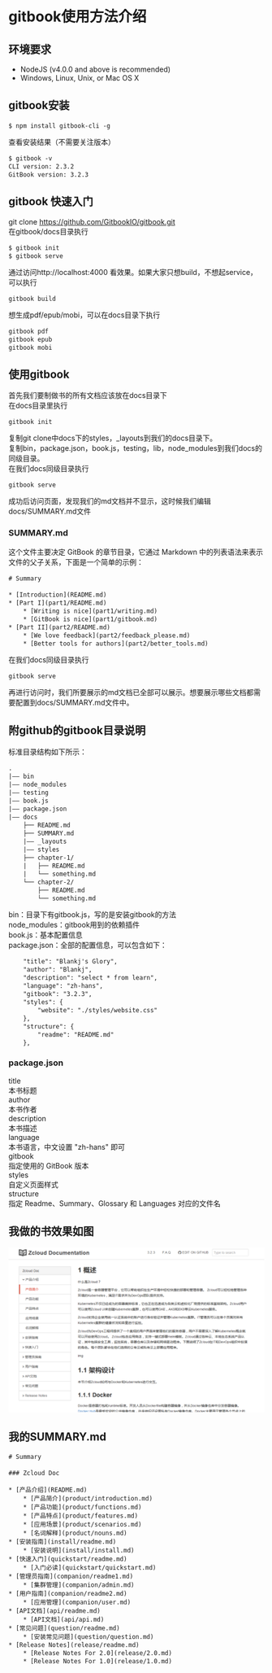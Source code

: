 # gitbook使用方法介绍

## 环境要求
* NodeJS (v4.0.0 and above is recommended)
* Windows, Linux, Unix, or Mac OS X

## gitbook安装
```
$ npm install gitbook-cli -g
```
查看安装结果（不需要关注版本）  
```
$ gitbook -v
CLI version: 2.3.2
GitBook version: 3.2.3
```

## gitbook 快速入门
git clone https://github.com/GitbookIO/gitbook.git  
在gitbook/docs目录执行  
```
$ gitbook init
$ gitbook serve
```
通过访问http://localhost:4000 看效果。如果大家只想build，不想起service，可以执行
```
gitbook build
```
想生成pdf/epub/mobi，可以在docs目录下执行
```
gitbook pdf
gitbook epub
gitbook mobi
```
## 使用gitbook
首先我们要制做书的所有文档应该放在docs目录下  
在docs目录里执行
```
gitbook init
```
复制git clone中docs下的styles，_layouts到我们的docs目录下。  
复制bin，package.json，book.js，testing，lib，node_modules到我们docs的同级目录。  
在我们docs同级目录执行
```
gitbook serve
```
成功后访问页面，发现我们的md文档并不显示，这时候我们编辑docs/SUMMARY.md文件
### SUMMARY.md
这个文件主要决定 GitBook 的章节目录，它通过 Markdown 中的列表语法来表示文件的父子关系，下面是一个简单的示例：
```
# Summary

* [Introduction](README.md)
* [Part I](part1/README.md)
    * [Writing is nice](part1/writing.md)
    * [GitBook is nice](part1/gitbook.md)
* [Part II](part2/README.md)
    * [We love feedback](part2/feedback_please.md)
    * [Better tools for authors](part2/better_tools.md)
```
在我们docs同级目录执行
```
gitbook serve
```
再进行访问时，我们所要展示的md文档已全部可以展示。想要展示哪些文档都需要配置到docs/SUMMARY.md文件中。

## 附github的gitbook目录说明
标准目录结构如下所示：
```
.
|—— bin
|—— node_modules
|—— testing
|—— book.js
|—— package.json
|—— docs
    ├── README.md
    ├── SUMMARY.md
    |—— _layouts
    |—— styles
    ├── chapter-1/
    |   ├── README.md
    |   └── something.md
    └── chapter-2/
        ├── README.md
        └── something.md
```    
bin：目录下有gitbook.js，写的是安装gitbook的方法  
node_modules：gitbook用到的依赖插件  
book.js：基本配置信息  
package.json：全部的配置信息，可以包含如下：  
```
    "title": "Blankj's Glory",
    "author": "Blankj",
    "description": "select * from learn",
    "language": "zh-hans",
    "gitbook": "3.2.3",
    "styles": {
        "website": "./styles/website.css"
    },
    "structure": {
        "readme": "README.md"
    },
```
### package.json
title  
本书标题  
author  
本书作者  
description  
本书描述  
language  
本书语言，中文设置 "zh-hans" 即可  
gitbook  
指定使用的 GitBook 版本  
styles  
自定义页面样式  
structure  
指定 Readme、Summary、Glossary 和 Languages 对应的文件名  

## 我做的书效果如图
![img](book.png)

## 我的SUMMARY.md
```
# Summary

### Zcloud Doc

* [产品介绍](README.md)
    * [产品简介](product/introduction.md)
    * [产品功能](product/functions.md)
    * [产品特点](product/features.md)
    * [应用场景](product/scenarios.md)
    * [名词解释](product/nouns.md)
* [安装指南](install/readme.md)
    * [安装说明](install/install.md)
* [快速入门](quickstart/readme.md)
    * [入门必读](quickstart/quickstart.md)
* [管理员指南](companion/readme1.md)
    * [集群管理](companion/admin.md)
* [用户指南](companion/readme2.md)
    * [应用管理](companion/user.md)
* [API文档](api/readme.md)
    * [API文档](api/api.md)
* [常见问题](question/readme.md)
    * [安装常见问题](question/question.md)
* [Release Notes](release/readme.md)
    * [Release Notes For 2.0](release/2.0.md)
    * [Release Notes For 1.0](release/1.0.md)
```
